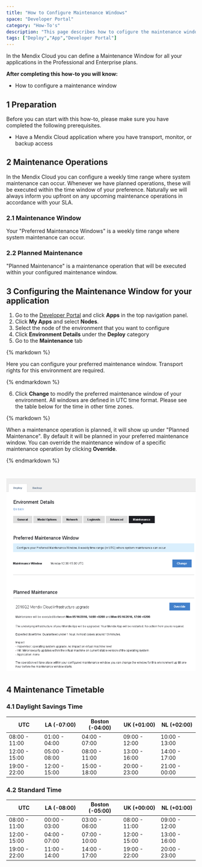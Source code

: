```yaml
---
title: "How to Configure Maintenance Windows"
space: "Developer Portal"
category: "How-To's"
description: "This page describes how to cofigure the maintenance windows for your node environment."
tags: ["Deploy","App","Developer Portal"]
---
```


In the Mendix Cloud you can define a Maintenance Window for all your applications in the Professional and Enterprise plans.

**After completing this how-to you will know:**

*   How to configure a maintenance window

## 1 Preparation

Before you can start with this how-to, please make sure you have completed the following prerequisites.

*   Have a Mendix Cloud application where you have transport, monitor, or backup access

## 2 Maintenance Operations

In the Mendix Cloud you can configure a weekly time range where system maintenance can occur. Whenever we have planned operations, these will be executed within the time window of your preference. Naturally we will always inform you upfront on any upcoming maintenance operations in accordance with your SLA.

### 2.1 Maintenance Window

Your "Preferred Maintenance Windows" is a weekly time range where system maintenance can occur.

### 2.2 Planned Maintenance

"Planned Maintenance" is a maintenance operation that will be executed within your configured maintenance window.

## 3 Configuring the Maintenance Window for your application

1. Go to the [Developer Portal](http://home.mendix.com) and click **Apps** in the top navigation panel.
2. Click **My Apps** and select **Nodes**.
3. Select the node of the environment that you want to configure
4. Click **Environment Details** under the **Deploy** category
5. Go to the **Maintenance** tab

<div class="alert alert-warning">{% markdown %}

Here you can configure your preferred maintenance window. Transport rights for this environment are required. 

{% endmarkdown %}</div>

6. Click **Change** to modify the preferred maintenance window of your environment. All windows are defined in UTC time format. Please see the table below for the time in other time zones.

<div class="alert alert-info">{% markdown %}

When a maintenance operation is planned, it will show up under "Planned Maintenance". By default it will be planned in your preferred maintenance window. You can override the maintenance window of a specific maintenance operation by clicking **Override**.

{% endmarkdown %}</div>

# ![](attachments/deploy/19399087.png)

## 4 Maintenance Timetable

### 4.1 Daylight Savings Time

| UTC | LA (-07:00) | Boston (-04:00) | UK (+01:00) | NL (+02:00) |
| --- | --- | --- | --- | --- |
| 08:00 - 11:00 | 01:00 - 04:00 | 04:00 - 07:00 | 09:00 - 12:00 | 10:00 - 13:00 |
| 12:00 - 15:00 | 05:00 - 08:00 | 08:00 - 11:00 | 13:00 - 16:00 | 14:00 - 17:00 |
| 19:00 - 22:00 | 12:00 - 15:00 | 15:00 - 18:00 | 20:00 - 23:00 | 21:00 - 00:00 |

### 4.2 Standard Time

| UTC | LA (-08:00) | Boston (-05:00) | UK (+00:00) | NL (+01:00) |
| --- | --- | --- | --- | --- |
| 08:00 - 11:00 | 00:00 - 03:00 | 03:00 - 06:00 | 08:00 - 11:00 | 09:00 - 12:00 |
| 12:00 - 15:00 | 04:00 - 07:00 | 07:00 - 10:00 | 12:00 - 15:00 | 13:00 - 16:00 |
| 19:00 - 22:00 | 11:00 - 14:00 | 14:00 - 17:00 | 19:00 - 22:00 | 20:00 - 23:00 |
